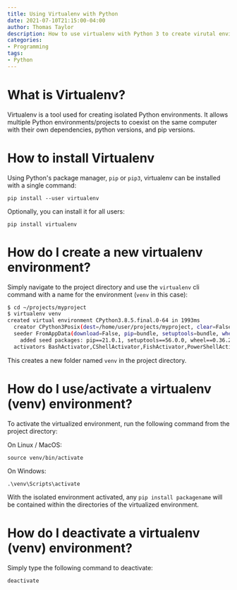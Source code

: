 ```yaml
---
title: Using Virtualenv with Python
date: 2021-07-10T21:15:00-04:00
author: Thomas Taylor
description: How to use virtualenv with Python 3 to create virutal environments.
categories:
- Programming
tags:
- Python
---
```


# What is Virtualenv?

Virtualenv is a tool used for creating isolated Python environments. It allows multiple Python environments/projects to coexist on the same computer with their own dependencies, python versions, and pip versions.

# How to install Virtualenv

Using Python's package manager, `pip` or `pip3`, virtualenv can be installed with a single command:

```
pip install --user virtualenv
```

Optionally, you can install it for all users:

```
pip install virtualenv
```

# How do I create a new virtualenv environment?

Simply navigate to the project directory and use the `virtualenv` cli command with a name for the environment (`venv` in this case):

```bash
$ cd ~/projects/myproject
$ virtualenv venv
created virtual environment CPython3.8.5.final.0-64 in 1993ms
  creator CPython3Posix(dest=/home/user/projects/myproject, clear=False, no_vcs_ignore=False, global=False)
  seeder FromAppData(download=False, pip=bundle, setuptools=bundle, wheel=bundle, via=copy, app_data_dir=/home/user/.local/share/virtualenv)
    added seed packages: pip==21.0.1, setuptools==56.0.0, wheel==0.36.2
  activators BashActivator,CShellActivator,FishActivator,PowerShellActivator,PythonActivator,XonshActivator
``` 

This creates a new folder named `venv` in the project directory.

# How do I use/activate a virtualenv (venv) environment?

To activate the virtualized environment, run the following command from the project directory:

On Linux / MacOS:

```
source venv/bin/activate
```

On Windows:

```
.\venv\Scripts\activate
```

With the isolated environment activated, any `pip install packagename` will be contained within the directories of the virtualized environment.

# How do I deactivate a virtualenv (venv) environment?

Simply type the following command to deactivate:

```bash
deactivate
```
